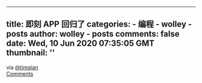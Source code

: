 
---
title: 即刻 APP 回归了
categories: 
    - 编程
    - wolley - posts
author: wolley - posts
comments: false
date: Wed, 10 Jun 2020 07:35:05 GMT
thumbnail: ''
---

<div>   
via <a href="https://wolley.io/user/timqian">@timqian</a><br><a href="https://wolley.io/item/5ee08d295506f800112f1c7d">Comments</a>  
</div>
            